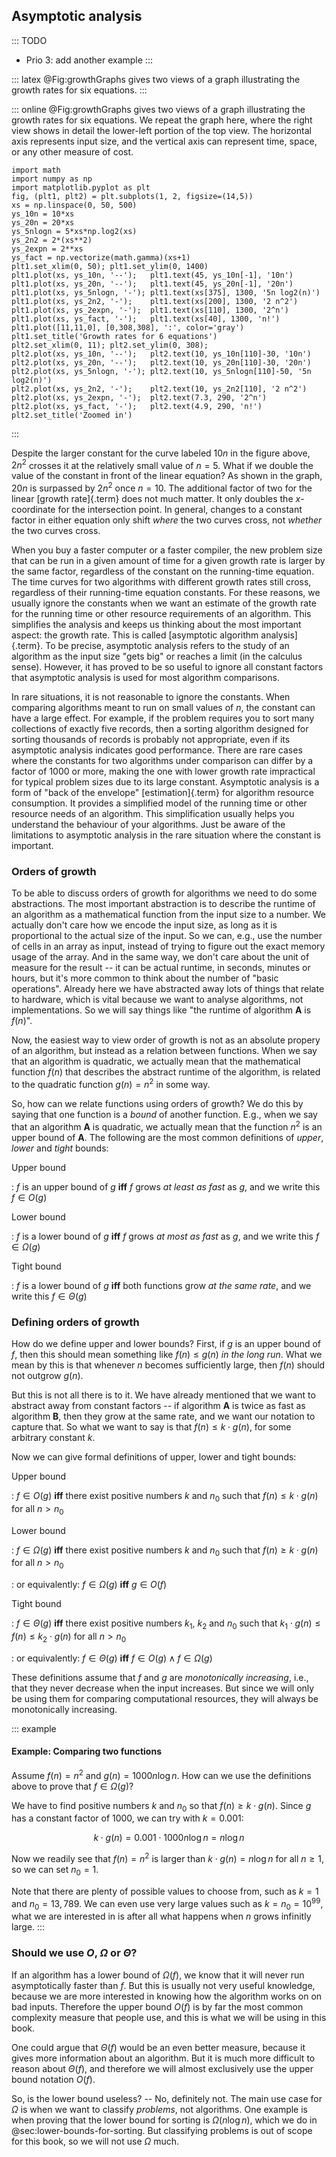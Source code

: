 
## Asymptotic analysis

::: TODO
- Prio 3: add another example
:::

::: latex
@Fig:growthGraphs gives two views of a graph illustrating the growth rates for six equations.
:::

::: online
@Fig:growthGraphs gives two views of a graph illustrating the growth rates for six equations.
We repeat the graph here, where
the right view shows in detail the lower-left portion of the top view.
The horizontal axis represents input size, and the vertical axis can
represent time, space, or any other measure of cost.

```{.matplotlib dpi=200 alt="Illustration of the growth rates for six equations"}
import math
import numpy as np
import matplotlib.pyplot as plt
fig, (plt1, plt2) = plt.subplots(1, 2, figsize=(14,5))
xs = np.linspace(0, 50, 500)
ys_10n = 10*xs
ys_20n = 20*xs
ys_5nlogn = 5*xs*np.log2(xs)
ys_2n2 = 2*(xs**2)
ys_2expn = 2**xs
ys_fact = np.vectorize(math.gamma)(xs+1)
plt1.set_xlim(0, 50); plt1.set_ylim(0, 1400)
plt1.plot(xs, ys_10n, '--');   plt1.text(45, ys_10n[-1], '10n')
plt1.plot(xs, ys_20n, '--');   plt1.text(45, ys_20n[-1], '20n')
plt1.plot(xs, ys_5nlogn, '-'); plt1.text(xs[375], 1300, '5n log2(n)')
plt1.plot(xs, ys_2n2, '-');    plt1.text(xs[200], 1300, '2 n^2')
plt1.plot(xs, ys_2expn, '-');  plt1.text(xs[110], 1300, '2^n')
plt1.plot(xs, ys_fact, '-');   plt1.text(xs[40], 1300, 'n!')
plt1.plot([11,11,0], [0,308,308], ':', color='gray')
plt1.set_title('Growth rates for 6 equations')
plt2.set_xlim(0, 11); plt2.set_ylim(0, 308);
plt2.plot(xs, ys_10n, '--');   plt2.text(10, ys_10n[110]-30, '10n')
plt2.plot(xs, ys_20n, '--');   plt2.text(10, ys_20n[110]-30, '20n')
plt2.plot(xs, ys_5nlogn, '-'); plt2.text(10, ys_5nlogn[110]-50, '5n log2(n)')
plt2.plot(xs, ys_2n2, '-');    plt2.text(10, ys_2n2[110], '2 n^2')
plt2.plot(xs, ys_2expn, '-');  plt2.text(7.3, 290, '2^n')
plt2.plot(xs, ys_fact, '-');   plt2.text(4.9, 290, 'n!')
plt2.set_title('Zoomed in')
```

:::

<!--
<inlineav id="GrowthRatesCON" src="AlgAnal/GrowthRatesCON.js" script="DataStructures/Plot.js" name="DataStructures/Plot.js AlgAnal/GrowthRatesCON" links="AlgAnal/GrowthRatesCON.css" height="450px" static/>

<inlineav id="GrowthRatesZoomCON" src="AlgAnal/GrowthRatesZoomCON.js" script="DataStructures/Plot.js" name="DataStructures/Plot.js AlgAnal/GrowthRatesZoomCON" links="AlgAnal/GrowthRatesZoomCON.css" height="420px" static/>
-->


Despite the larger constant for the curve labeled $10 n$ in the figure
above, $2 n^2$ crosses it at the relatively small value of $n = 5$. What
if we double the value of the constant in front of the linear equation?
As shown in the graph, $20 n$ is surpassed by $2 n^2$ once $n = 10$. The
additional factor of two for the linear [growth rate]{.term} does not much matter. It only doubles the $x$-coordinate
for the intersection point. In general, changes to a constant factor in
either equation only shift *where* the two curves cross, not *whether*
the two curves cross.

When you buy a faster computer or a faster compiler, the new problem
size that can be run in a given amount of time for a given growth rate
is larger by the same factor, regardless of the constant on the
running-time equation. The time curves for two algorithms with different
growth rates still cross, regardless of their running-time equation
constants. For these reasons, we usually ignore the constants when we
want an estimate of the growth rate for the running time or other
resource requirements of an algorithm. This simplifies the analysis and
keeps us thinking about the most important aspect: the growth rate. This
is called [asymptotic algorithm analysis]{.term}. To be precise, asymptotic analysis refers to the study of
an algorithm as the input size "gets big" or reaches a limit (in the
calculus sense). However, it has proved to be so useful to ignore all
constant factors that asymptotic analysis is used for most algorithm
comparisons.

In rare situations, it is not reasonable to ignore the constants. When
comparing algorithms meant to run on small values of $n$, the constant
can have a large effect. For example, if the problem requires you to
sort many collections of exactly five records, then a sorting algorithm
designed for sorting thousands of records is probably not appropriate,
even if its asymptotic analysis indicates good performance. There are
rare cases where the constants for two algorithms under comparison can
differ by a factor of 1000 or more, making the one with lower growth
rate impractical for typical problem sizes due to its large constant.
Asymptotic analysis is a form of "back of the envelope"
[estimation]{.term} for
algorithm resource consumption. It provides a simplified model of the
running time or other resource needs of an algorithm. This
simplification usually helps you understand the behaviour of your
algorithms. Just be aware of the limitations to asymptotic analysis in
the rare situation where the constant is important.


### Orders of growth

To be able to discuss orders of growth for algorithms we need to do some abstractions.
The most important abstraction is to describe the runtime of an algorithm as a mathematical function from the input size to a number.
We actually don't care how we encode the input size, as long as it is proportional to the actual size of the input.
So we can, e.g., use the number of cells in an array as input, instead of trying to figure out the exact memory usage of the array.
And in the same way, we don't care about the unit of measure for the result -- it can be actual runtime, in seconds, minutes or hours, but it's more common to think about the number of "basic operations".
Already here we have abstracted away lots of things that relate to hardware, which is vital because we want to analyse algorithms, not implementations.
So we will say things like "the runtime of algorithm $\mathbf{A}$ is $f(n)$".

Now, the easiest way to view order of growth is not as an absolute propery of an algorithm, but instead as a relation between functions.
When we say that an algorithm is quadratic, we actually mean that the mathematical function $f(n)$ that describes the abstract runtime of the algorithm, is related to the quadratic function $g(n) = n^2$ in some way.

So, how can we relate functions using orders of growth?
We do this by saying that one function is a *bound* of another function.
E.g., when we say that an algorithm $\mathbf{A}$ is quadratic, we actually mean that the function $n^2$ is an upper bound of $\mathbf{A}$.
The following are the most common definitions of *upper*, *lower* and *tight* bounds:

Upper bound

: $f$ is an upper bound of $g$ **iff** $f$ grows *at least as fast* as $g$, and we write this $f\in O(g)$

Lower bound

: $f$ is a lower bound of $g$ **iff** $f$ grows *at most as fast* as $g$, and we write this $f\in\Omega(g)$

Tight bound

: $f$ is a lower bound of $g$ **iff** both functions grow *at the same rate*, and we write this $f\in\Theta(g)$


### Defining orders of growth

How do we define upper and lower bounds?
First, if $g$ is an upper bound of $f$, then this should mean something like $f(n)\leq g(n)$ *in the long run*.
What we mean by this is that whenever $n$ becomes sufficiently large, then $f(n)$ should not outgrow $g(n)$.

But this is not all there is to it.
We have already mentioned that we want to abstract away from constant factors --
if algorithm $\mathbf{A}$ is twice as fast as algorithm $\mathbf{B}$, then they grow at the same rate, and we want our notation to capture that.
So what we want to say is that $f(n)\leq k\cdot g(n)$, for some arbitrary constant $k$.

Now we can give formal definitions of upper, lower and tight bounds:

Upper bound

: $f\in O(g)$ **iff** there exist positive numbers $k$ and $n_0$ such that $f(n) \leq k\cdot g(n)$ for all $n>n_0$

Lower bound

: $f\in\Omega(g)$ **iff** there exist positive numbers $k$ and $n_0$ such that $f(n)\geq k\cdot g(n)$ for all $n>n_0$

: or equivalently: $f\in\Omega(g)$ **iff** $g\in O(f)$

Tight bound

: $f\in\Theta(g)$ **iff** there exist positive numbers $k_1$, $k_2$ and $n_0$ such that $k_1\cdot g(n) \leq f(n) \leq k_2\cdot g(n)$ for all $n>n_0$

: or equivalently: $f\in\Theta(g)$ **iff** $f\in O(g) \wedge f\in\Omega(g)$

These definitions assume that $f$ and $g$ are *monotonically increasing*, i.e., that they never decrease when the input increases.
But since we will only be using them for comparing computational resources, they will always be monotonically increasing.

::: example
#### Example: Comparing two functions

Assume $f(n) = n^2$ and $g(n) = 1000n\log n$.
How can we use the definitions above to prove that $f\in\Omega(g)$?

We have to find positive numbers $k$ and $n_0$ so that $f(n)\geq k\cdot g(n)$.
Since $g$ has a constant factor of 1000, we can try with $k=0.001$:

$$
k\cdot g(n) = 0.001 \cdot 1000n\log n = n\log n
$$

Now we readily see that $f(n) = n^2$ is larger than $k\cdot g(n) = n\log n$ for all $n\geq 1$, so we can set $n_0 = 1$.

Note that there are plenty of possible values to choose from, such as $k=1$ and $n_0=13,789$.
We can even use very large values such as $k=n_0=10^{99}$, what we are interested in is after all what happens when $n$ grows infinitly large.
:::

### Should we use $O$, $\Omega$ or $\Theta$?

If an algorithm has a lower bound of $\Omega(f)$, we know that it will never run asymptotically faster than $f$.
But this is usually not very useful knowledge, because we are more interested in knowing how the algorithm works on on bad inputs.
Therefore the upper bound $O(f)$ is by far the most common complexity measure that people use, and this is what we will be using in this book.

One could argue that $\Theta(f)$ would be an even better measure, because it gives more information about an algorithm.
But it is much more difficult to reason about $\Theta(f)$, and therefore we will almost exclusively use the upper bound notation $O(f)$.

So, is the lower bound useless?
-- No, definitely not.
The main use case for $\Omega$ is when we want to classify *problems*, not algorithms.
One example is when proving that the lower bound for sorting is $\Omega(n\log n)$, which we do in @sec:lower-bounds-for-sorting.
But classifying problems is out of scope for this book, so we will not use $\Omega$ much.


